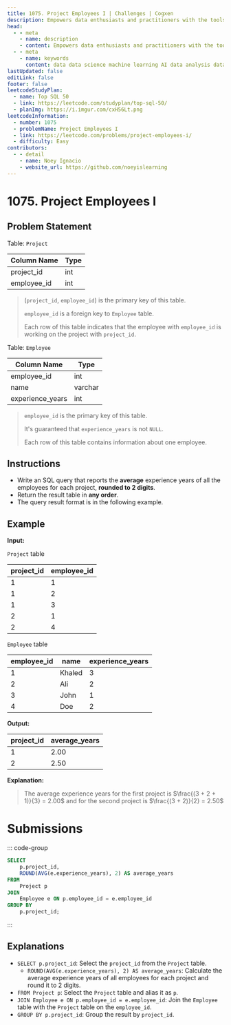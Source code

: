 ```yaml
---
title: 1075. Project Employees I | Challenges | Cogxen
description: Empowers data enthusiasts and practitioners with the tools and knowledge to unlock the potential of data.
head:
  - - meta
    - name: description
    - content: Empowers data enthusiasts and practitioners with the tools and knowledge to unlock the potential of data.
  - - meta
    - name: keywords
      content: data data science machine learning AI data analysis data-driven data enthusiasts data practitioners
lastUpdated: false
editLink: false
footer: false
leetcodeStudyPlan:
  - name: Top SQL 50
  - link: https://leetcode.com/studyplan/top-sql-50/
  - planImg: https://i.imgur.com/cxH56Lt.png
leetcodeInformation:
  - number: 1075
  - problemName: Project Employees I
  - link: https://leetcode.com/problems/project-employees-i/
  - difficulty: Easy
contributors:
  - - detail
    - name: Noey Ignacio
    - website_url: https://github.com/noeyislearning
---
```


# 1075. Project Employees I

## Problem Statement

Table: `Project`

<ScrollableTableContainer>

| Column Name | Type |
| ----------- | ---- |
| project_id  | int  |
| employee_id | int  |

</ScrollableTableContainer>

> (`project_id`, `employee_id`) is the primary key of this table.
>
> `employee_id` is a foreign key to `Employee` table.
>
> Each row of this table indicates that the employee with `employee_id` is working on the project with `project_id`.

Table: `Employee`

<ScrollableTableContainer>

| Column Name      | Type    |
| ---------------- | ------- |
| employee_id      | int     |
| name             | varchar |
| experience_years | int     |

</ScrollableTableContainer>

> `employee_id` is the primary key of this table.
>
> It's guaranteed that `experience_years` is not `NULL`.
>
> Each row of this table contains information about one employee.

## Instructions

- Write an SQL query that reports the **average** experience years of all the employees for each project, **rounded to 2 digits**.
- Return the result table in **any order**.
- The query result format is in the following example.

## Example

**Input:**

`Project` table

<ScrollableTableContainer>

| project_id | employee_id |
| ---------- | ----------- |
| 1          | 1           |
| 1          | 2           |
| 1          | 3           |
| 2          | 1           |
| 2          | 4           |

</ScrollableTableContainer>

`Employee` table

<ScrollableTableContainer>

| employee_id | name   | experience_years |
| ----------- | ------ | ---------------- |
| 1           | Khaled | 3                |
| 2           | Ali    | 2                |
| 3           | John   | 1                |
| 4           | Doe    | 2                |

</ScrollableTableContainer>

**Output:**

<ScrollableTableContainer>

| project_id | average_years |
| ---------- | ------------- |
| 1          | 2.00          |
| 2          | 2.50          |

</ScrollableTableContainer>

**Explanation:**

> The average experience years for the first project is $\frac{(3 + 2 + 1)}{3} = 2.00$ and for the second project is $\frac{(3 + 2)}{2} = 2.50$

# Submissions

::: code-group

```sql [PostgreSQL] :line-numbers
SELECT
    p.project_id,
    ROUND(AVG(e.experience_years), 2) AS average_years
FROM
    Project p
JOIN
    Employee e ON p.employee_id = e.employee_id
GROUP BY
    p.project_id;
```

:::

## Explanations

<CustomAccordion title="PostgreSQL" submitted_by="@noeyislearning" submit_website_url="https://github.com/noeyislearning" :collapsed=false>

- `SELECT p.project_id`: Select the `project_id` from the `Project` table.
  - `ROUND(AVG(e.experience_years), 2) AS average_years`: Calculate the average experience years of all employees for each project and round it to 2 digits.
- `FROM Project p`: Select the `Project` table and alias it as `p`.
- `JOIN Employee e ON p.employee_id = e.employee_id`: Join the `Employee` table with the `Project` table on the `employee_id`.
- `GROUP BY p.project_id`: Group the result by `project_id`.

</CustomAccordion>
